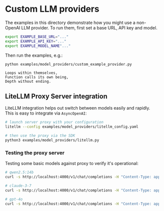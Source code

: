 # Custom LLM providers

The examples in this directory demonstrate how you might use a non-OpenAI LLM provider. To run them, first set a base URL, API key and model.

```bash
export EXAMPLE_BASE_URL="..."
export EXAMPLE_API_KEY="..."
export EXAMPLE_MODEL_NAME"..."
```

Then run the examples, e.g.:

```
python examples/model_providers/custom_example_provider.py

Loops within themselves,
Function calls its own being,
Depth without ending.
```


## LiteLLM Proxy Server integration

LiteLLM integration helps out switch between models easily and rapidly. This is easy to integrate via `AsyncOpenAI`:

```bash
# launch server proxy with your configuration
litellm --config examples/model_providers/litellm_config.yaml

# then use the proxy via the SDK
python3 examples/model_providers/litellm.py
```

### Testing the proxy server
Testing some basic models against proxy to verify it's operational:
```bash
# qwen2.5:14b
curl -s http://localhost:4000/v1/chat/completions -H "Content-Type: application/json" -d '{"model": "qwen2.5:14b", "messages": [{"role": "user", "content": "Say hi"}], "max_tokens": 10}' | jq

# claude-3-7
curl -s http://localhost:4000/v1/chat/completions -H "Content-Type: application/json" -d '{"model": "claude-3-7", "messages": [{"role": "user", "content": "Say hi"}], "max_tokens": 10}' | jq

# gpt-4o
curl -s http://localhost:4000/v1/chat/completions -H "Content-Type: application/json" -d '{"model": "gpt-4o", "messages": [{"role": "user", "content": "Say hi"}], "max_tokens": 10}' | jq
```

